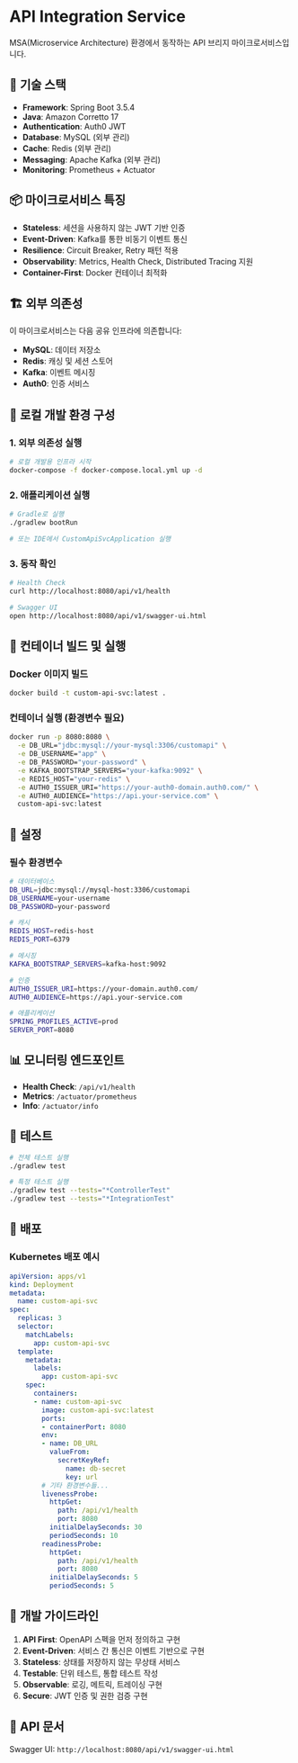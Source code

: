 # API Integration Service

MSA(Microservice Architecture) 환경에서 동작하는 API 브리지 마이크로서비스입니다.

## 🔧 기술 스택

- **Framework**: Spring Boot 3.5.4
- **Java**: Amazon Corretto 17
- **Authentication**: Auth0 JWT
- **Database**: MySQL (외부 관리)
- **Cache**: Redis (외부 관리)
- **Messaging**: Apache Kafka (외부 관리)
- **Monitoring**: Prometheus + Actuator

## 📦 마이크로서비스 특징

- **Stateless**: 세션을 사용하지 않는 JWT 기반 인증
- **Event-Driven**: Kafka를 통한 비동기 이벤트 통신
- **Resilience**: Circuit Breaker, Retry 패턴 적용
- **Observability**: Metrics, Health Check, Distributed Tracing 지원
- **Container-First**: Docker 컨테이너 최적화

## 🏗️ 외부 의존성

이 마이크로서비스는 다음 공유 인프라에 의존합니다:

- **MySQL**: 데이터 저장소
- **Redis**: 캐싱 및 세션 스토어
- **Kafka**: 이벤트 메시징
- **Auth0**: 인증 서비스

## 🚀 로컬 개발 환경 구성

### 1. 외부 의존성 실행
```bash
# 로컬 개발용 인프라 시작
docker-compose -f docker-compose.local.yml up -d
```

### 2. 애플리케이션 실행
```bash
# Gradle로 실행
./gradlew bootRun

# 또는 IDE에서 CustomApiSvcApplication 실행
```

### 3. 동작 확인
```bash
# Health Check
curl http://localhost:8080/api/v1/health

# Swagger UI
open http://localhost:8080/api/v1/swagger-ui.html
```

## 🐳 컨테이너 빌드 및 실행

### Docker 이미지 빌드
```bash
docker build -t custom-api-svc:latest .
```

### 컨테이너 실행 (환경변수 필요)
```bash
docker run -p 8080:8080 \
  -e DB_URL="jdbc:mysql://your-mysql:3306/customapi" \
  -e DB_USERNAME="app" \
  -e DB_PASSWORD="your-password" \
  -e KAFKA_BOOTSTRAP_SERVERS="your-kafka:9092" \
  -e REDIS_HOST="your-redis" \
  -e AUTH0_ISSUER_URI="https://your-auth0-domain.auth0.com/" \
  -e AUTH0_AUDIENCE="https://api.your-service.com" \
  custom-api-svc:latest
```

## 🔧 설정

### 필수 환경변수
```bash
# 데이터베이스
DB_URL=jdbc:mysql://mysql-host:3306/customapi
DB_USERNAME=your-username
DB_PASSWORD=your-password

# 캐시
REDIS_HOST=redis-host
REDIS_PORT=6379

# 메시징
KAFKA_BOOTSTRAP_SERVERS=kafka-host:9092

# 인증
AUTH0_ISSUER_URI=https://your-domain.auth0.com/
AUTH0_AUDIENCE=https://api.your-service.com

# 애플리케이션
SPRING_PROFILES_ACTIVE=prod
SERVER_PORT=8080
```

## 📊 모니터링 엔드포인트

- **Health Check**: `/api/v1/health`
- **Metrics**: `/actuator/prometheus`
- **Info**: `/actuator/info`

## 🧪 테스트

```bash
# 전체 테스트 실행
./gradlew test

# 특정 테스트 실행
./gradlew test --tests="*ControllerTest"
./gradlew test --tests="*IntegrationTest"
```

## 🚀 배포

### Kubernetes 배포 예시
```yaml
apiVersion: apps/v1
kind: Deployment
metadata:
  name: custom-api-svc
spec:
  replicas: 3
  selector:
    matchLabels:
      app: custom-api-svc
  template:
    metadata:
      labels:
        app: custom-api-svc
    spec:
      containers:
      - name: custom-api-svc
        image: custom-api-svc:latest
        ports:
        - containerPort: 8080
        env:
        - name: DB_URL
          valueFrom:
            secretKeyRef:
              name: db-secret
              key: url
        # 기타 환경변수들...
        livenessProbe:
          httpGet:
            path: /api/v1/health
            port: 8080
          initialDelaySeconds: 30
          periodSeconds: 10
        readinessProbe:
          httpGet:
            path: /api/v1/health
            port: 8080
          initialDelaySeconds: 5
          periodSeconds: 5
```

## 🔧 개발 가이드라인

1. **API First**: OpenAPI 스펙을 먼저 정의하고 구현
2. **Event-Driven**: 서비스 간 통신은 이벤트 기반으로 구현
3. **Stateless**: 상태를 저장하지 않는 무상태 서비스
4. **Testable**: 단위 테스트, 통합 테스트 작성
5. **Observable**: 로깅, 메트릭, 트레이싱 구현
6. **Secure**: JWT 인증 및 권한 검증 구현

## 📝 API 문서

Swagger UI: `http://localhost:8080/api/v1/swagger-ui.html`